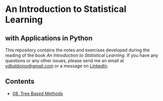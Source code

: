 # An Introduction to Statistical Learning
## with Applications in Python

This repository contains the notes and exercises developed during the reading of the book _An Introduction to Statistical Learning_. If you have any questions or any other issues, please send me an email at [vdbaldoino@gmail.com](mailto:vdbaldoino@gmail.com?subject=Hi!%20I%20saw%20your%20GitHub!) or a message on [LinkedIn](https://www.linkedin.com/in/vitorbaldoino/).

## Contents

- [08. Tree Based Methods](/introduction-to-statistical-learning/ch08-tree-based-methods.ipynb)
